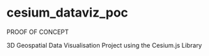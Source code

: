 # cesium_dataviz_poc

PROOF OF CONCEPT

3D Geospatial Data Visualisation Project using the Cesium.js Library
